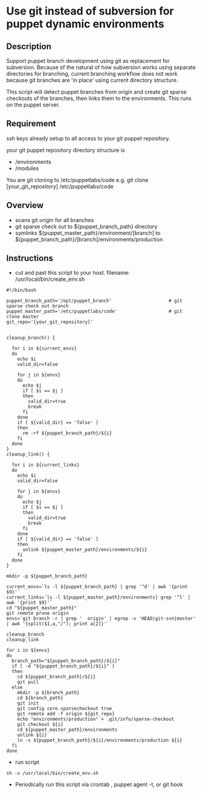 
# Use git instead of subversion for puppet dynamic environments

## Description
Support puppet branch development using git as replacement for subversion. Because of the natural of how subversion works using separate directories for branching, current branching workflow does not work because git branches are 'in place' using current directory structure.

This script will detect puppet branches from origin and create git sparse checkouts of the branches, then links them to the environments.
This runs on the puppet server.

## Requirement
ssh keys already setup to all access to your git puppet repository.

your git puppet repository directory structure is
* /environments
* /modules

You are git cloning to /etc/puppetlabs/code
e.g. git clone [your_git_repository] /etc/puppetlabs/code

## Overview
* scans git origin for all branches
* git sparse check out to ${puppet_branch_path} directory
* symlinks ${puppet_master_path}/environment/[branch] to  ${puppet_branch_path}/[branch]/environments/production

## Instructions
* cut and past this script to your host. filename: /usr/local/bin/create_env.sh
```
#!/bin/bash

puppet_branch_path='/opt/puppet_branch'                     # git sparse check out branch
puppet_master_path='/etc/puppetlabs/code'                   # git clone master
git_repo='[your_git_repository]'


cleanup_branch() {

  for i in ${current_envs}
  do
    echo $i
    valid_dir=false

    for j in ${envs}
    do
      echo $j
      if [ $i == $j ]
      then
        valid_dir=true
        break
      fi
    done
    if [ ${valid_dir} == 'false' ]
    then
      rm -rf ${puppet_branch_path}/${i}
    fi
  done
}
cleanup_link() {

  for i in ${current_links}
  do
    echo $i
    valid_dir=false

    for j in ${envs}
    do
      echo $j
      if [ $i == $j ]
      then
        valid_dir=true
        break
      fi
    done
    if [ ${valid_dir} == 'false' ]
    then
      unlink ${puppet_master_path}/environments/${i}
    fi
  done
}

mkdir -p ${puppet_branch_path}

current_envs=`ls -l ${puppet_branch_path} | grep '^d' | awk '{print $9}'`
current_links=`ls -l ${puppet_master_path}/environments| grep '^l' | awk '{print $9}'`
cd "${puppet_master_path}"
git remote prune origin
envs=`git branch -r | grep '  origin' | egrep -v 'HEAD|git-svn|master' | awk '{split($1,a,"/"); print a[2]}'`

cleanup_branch
cleanup_link

for i in ${envs}
do
  branch_path="${puppet_branch_path}/${i}"
  if [ -d "${puppet_branch_path}/${i}" ]
  then
    cd ${puppet_branch_path}/${i}
    git pull
  else
    mkdir -p ${branch_path}
    cd ${branch_path}
    git init
    git config core.sparsecheckout true
    git remote add -f origin ${git_repo}
    echo "environments/production" > .git/info/sparse-checkout
    git checkout ${i}
    cd ${puppet_master_path}/environments
    unlink ${i}
    ln -s ${puppet_branch_path}/${i}/environments/production ${i}
  fi
done

```

* run script
```
sh -x /usr/local/bin/create_env.sh
```
* Periodically run this script via crontab , puppet agent -t, or git hook
